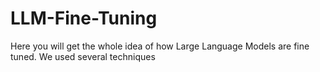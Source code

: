 # LLM-Fine-Tuning
Here you will get the whole idea of how Large Language Models are fine tuned.
We used several techniques

